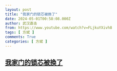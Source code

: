 ```yaml
---
layout: post
title: "我家门的锁芯被換了"
date: 2024-05-01T00:58:08.000Z
author: 武汉直击
from: https://www.youtube.com/watch?v=FLjkuYXivh8
tags: [ 方斌 ]
comments: True
categories: [ 方斌 ]
---
```

<!--1714525088000-->
[我家门的锁芯被換了](https://www.youtube.com/watch?v=FLjkuYXivh8)
------

<div>

</div>
